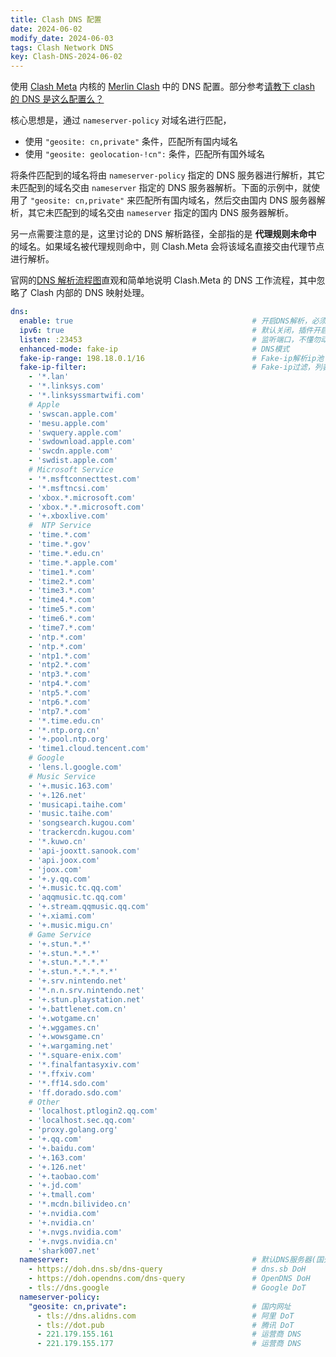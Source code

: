```yaml
---
title: Clash DNS 配置
date: 2024-06-02
modify_date: 2024-06-03
tags: Clash Network DNS
key: Clash-DNS-2024-06-02
---
```


使用 [Clash Meta] 内核的 [Merlin Clash] 中的 DNS 配置。部分参考[请教下 clash 的 DNS 是这么配置么？](https://v2ex.com/t/1015534)

核心思想是，通过 `nameserver-policy` 对域名进行匹配，

- 使用 `"geosite: cn,private"` 条件，匹配所有国内域名
- 使用 `"geosite: geolocation-!cn":` 条件，匹配所有国外域名

<!--more-->

将条件匹配到的域名将由 `nameserver-policy` 指定的 DNS 服务器进行解析，其它未匹配到的域名交由 `nameserver` 指定的 DNS 服务器解析。下面的示例中，就使用了 `"geosite: cn,private"` 来匹配所有国内域名，然后交由国内 DNS 服务器解析，其它未匹配到的域名交由 `nameserver` 指定的国内 DNS 服务器解析。

另一点需要注意的是，这里讨论的 DNS 解析路径，全部指的是 **代理规则未命中** 的域名。如果域名被代理规则命中，则 Clash.Meta 会将该域名直接交由代理节点进行解析。

官网的[DNS 解析流程图]直观和简单地说明 Clash.Meta 的 DNS 工作流程，其中忽略了 Clash 内部的 DNS 映射处理。

[Clash Meta]: https://wiki.metacubex.one/config/dns/
[Merlin Clash]: https://mcreadme.gitbook.io/mc/advanced/dns
[DNS 解析流程图]: https://wiki.metacubex.one/config/dns/diagram/

```yaml
dns:
  enable: true                                        # 开启DNS解析，必须开启，否则MC将无法解析
  ipv6: true                                          # 默认关闭，插件开启IP6支持口，自动打开
  listen: :23453                                      # 监听端口，不懂勿动 (端口前冒号必须保留)
  enhanced-mode: fake-ip                              # DNS模式
  fake-ip-range: 198.18.0.1/16                        # Fake-ip解析ip池
  fake-ip-filter:                                     # Fake-ip过滤，列表中的域名返回真实ip
    - '*.lan'
    - '*.linksys.com'
    - '*.linksyssmartwifi.com'
    # Apple
    - 'swscan.apple.com'
    - 'mesu.apple.com'
    - 'swquery.apple.com'
    - 'swdownload.apple.com'
    - 'swcdn.apple.com'
    - 'swdist.apple.com'
    # Microsoft Service
    - '*.msftconnecttest.com'
    - '*.msftncsi.com'
    - 'xbox.*.microsoft.com'
    - 'xbox.*.*.microsoft.com'
    - '+.xboxlive.com'
    #  NTP Service
    - 'time.*.com'
    - 'time.*.gov'
    - 'time.*.edu.cn'
    - 'time.*.apple.com'
    - 'time1.*.com'
    - 'time2.*.com'
    - 'time3.*.com'
    - 'time4.*.com'
    - 'time5.*.com'
    - 'time6.*.com'
    - 'time7.*.com'
    - 'ntp.*.com'
    - 'ntp.*.com'
    - 'ntp1.*.com'
    - 'ntp2.*.com'
    - 'ntp3.*.com'
    - 'ntp4.*.com'
    - 'ntp5.*.com'
    - 'ntp6.*.com'
    - 'ntp7.*.com'
    - '*.time.edu.cn'
    - '*.ntp.org.cn'
    - '+.pool.ntp.org'
    - 'time1.cloud.tencent.com'
    # Google
    - 'lens.l.google.com'
    # Music Service
    - '+.music.163.com'
    - '+.126.net'
    - 'musicapi.taihe.com'
    - 'music.taihe.com'
    - 'songsearch.kugou.com'
    - 'trackercdn.kugou.com'
    - '*.kuwo.cn'
    - 'api-jooxtt.sanook.com'
    - 'api.joox.com'
    - 'joox.com'
    - '+.y.qq.com'
    - '+.music.tc.qq.com'
    - 'aqqmusic.tc.qq.com'
    - '+.stream.qqmusic.qq.com'
    - '+.xiami.com'
    - '+.music.migu.cn'
    # Game Service
    - '+.stun.*.*'
    - '+.stun.*.*.*'
    - '+.stun.*.*.*.*'
    - '+.stun.*.*.*.*.*'
    - '+.srv.nintendo.net'
    - '*.n.n.srv.nintendo.net'
    - '+.stun.playstation.net'
    - '+.battlenet.com.cn'
    - '+.wotgame.cn'
    - '+.wggames.cn'
    - '+.wowsgame.cn'
    - '+.wargaming.net'
    - '*.square-enix.com'
    - '*.finalfantasyxiv.com'
    - '*.ffxiv.com'
    - '*.ff14.sdo.com'
    - 'ff.dorado.sdo.com'
    # Other
    - 'localhost.ptlogin2.qq.com'
    - 'localhost.sec.qq.com'
    - 'proxy.golang.org'
    - '+.qq.com'
    - '+.baidu.com'
    - '+.163.com'
    - '+.126.net'
    - '+.taobao.com'
    - '+.jd.com'
    - '+.tmall.com'
    - '*.mcdn.bilivideo.cn'
    - '+.nvidia.com'
    - '+.nvidia.cn'
    - '+.nvgs.nvidia.com'
    - '+.nvgs.nvidia.cn'
    - 'shark007.net'
  nameserver:                                         # 默认DNS服务器(国外)
    - https://doh.dns.sb/dns-query                    # dns.sb DoH
    - https://doh.opendns.com/dns-query               # OpenDNS DoH
    - tls://dns.google                                # Google DoT
  nameserver-policy:
    "geosite: cn,private":                            # 国内网址
      - tls://dns.alidns.com                          # 阿里 DoT
      - tls://dot.pub                                 # 腾讯 DoT
      - 221.179.155.161                               # 运营商 DNS
      - 221.179.155.177                               # 运营商 DNS
```